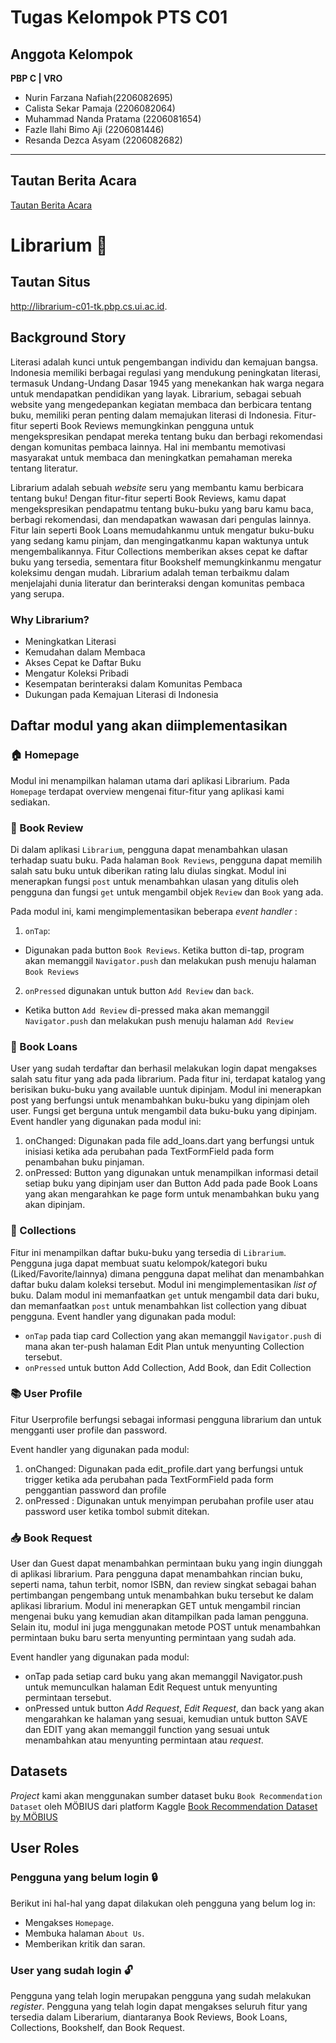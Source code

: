 # Tugas Kelompok PTS C01 <CONE>
## Anggota Kelompok
**PBP C | VRO**
- Nurin Farzana Nafiah(2206082695)
- Calista Sekar Pamaja (2206082064)
- Muhammad Nanda Pratama (2206081654)
- Fazle Ilahi Bimo Aji (2206081446)
- Resanda Dezca Asyam (2206082682)
------------------
## Tautan Berita Acara
[Tautan Berita Acara](https://univindonesia-my.sharepoint.com/:x:/g/personal/calista_sekar_office_ui_ac_id/EUnjZrQaeM9GgEaQnD3NUeABI_EVRlMdAIquNQ7l8XRvLQ?e=5akaGa)
# Librarium 📖
## Tautan Situs
http://librarium-c01-tk.pbp.cs.ui.ac.id.
## Background Story
Literasi adalah kunci untuk pengembangan individu dan kemajuan bangsa. Indonesia memiliki berbagai regulasi yang mendukung peningkatan literasi, termasuk Undang-Undang Dasar 1945 yang menekankan hak warga negara untuk mendapatkan pendidikan yang layak. Librarium, sebagai sebuah website yang mengedepankan kegiatan membaca dan berbicara tentang buku, memiliki peran penting dalam memajukan literasi di Indonesia. Fitur-fitur seperti Book Reviews memungkinkan pengguna untuk mengekspresikan pendapat mereka tentang buku dan berbagi rekomendasi dengan komunitas pembaca lainnya. Hal ini membantu memotivasi masyarakat untuk membaca dan meningkatkan pemahaman mereka tentang literatur.

Librarium adalah sebuah _website_ seru yang membantu kamu berbicara tentang buku! Dengan fitur-fitur seperti Book Reviews, kamu dapat mengekspresikan pendapatmu tentang buku-buku yang baru kamu baca, berbagi rekomendasi, dan mendapatkan wawasan dari pengulas lainnya. Fitur lain seperti Book Loans memudahkanmu untuk mengatur buku-buku yang sedang kamu pinjam, dan mengingatkanmu kapan waktunya untuk mengembalikannya. Fitur Collections memberikan akses cepat ke daftar buku yang tersedia, sementara fitur Bookshelf memungkinkanmu mengatur koleksimu dengan mudah. Librarium adalah teman terbaikmu dalam menjelajahi dunia literatur dan berinteraksi dengan komunitas pembaca yang serupa.

### Why Librarium?
- Meningkatkan Literasi
- Kemudahan dalam Membaca
- Akses Cepat ke Daftar Buku
- Mengatur Koleksi Pribadi
- Kesempatan berinteraksi dalam Komunitas Pembaca
- Dukungan pada Kemajuan Literasi di Indonesia

## Daftar modul yang akan diimplementasikan
### 🏠 Homepage
Modul ini menampilkan halaman utama dari aplikasi Librarium. Pada `Homepage` terdapat overview mengenai fitur-fitur yang aplikasi kami sediakan.
### 📝 Book Review
Di dalam aplikasi `Librarium`, pengguna dapat menambahkan ulasan terhadap suatu buku. Pada halaman `Book Reviews`, pengguna dapat memilih salah satu buku untuk diberikan rating lalu diulas singkat. Modul ini menerapkan fungsi `post` untuk menambahkan ulasan yang ditulis oleh pengguna dan fungsi `get` untuk mengambil objek `Review` dan `Book` yang ada.

Pada modul ini, kami mengimplementasikan beberapa _event handler_ :

1. `onTap`:
* Digunakan pada button `Book Reviews`. Ketika button di-tap, program akan memanggil `Navigator.push` dan melakukan push menuju halaman `Book Reviews`

2.  `onPressed` digunakan untuk button `Add Review` dan `back`.
* Ketika button `Add Review` di-pressed maka akan memanggil `Navigator.push` dan melakukan push menuju halaman `Add Review`
### 📖 Book Loans
User yang sudah terdaftar dan berhasil melakukan login dapat mengakses salah satu fitur yang ada pada librarium. Pada fitur ini, terdapat katalog yang berisikan buku-buku yang available uuntuk dipinjam. Modul ini  menerapkan post yang berfungsi untuk menambahkan buku-buku yang dipinjam oleh user. Fungsi get berguna untuk mengambil data buku-buku yang dipinjam.
Event handler yang digunakan pada modul ini:
1. onChanged: Digunakan pada file add_loans.dart yang berfungsi untuk inisiasi ketika ada perubahan pada TextFormField pada form penambahan buku pinjaman.
2. onPressed: Button yang digunakan untuk menampilkan informasi detail setiap buku yang dipinjam user dan Button Add pada pade Book Loans yang akan mengarahkan ke page form untuk menambahkan buku yang akan dipinjam.
### 📔 Collections
Fitur ini menampilkan daftar buku-buku yang tersedia di `Librarium`. Pengguna juga dapat membuat suatu kelompok/kategori buku (Liked/Favorite/lainnya) dimana pengguna dapat melihat dan menambahkan daftar buku dalam koleksi tersebut. Modul ini mengimplementasikan _list of_ buku. Dalam modul ini memanfaatkan `get` untuk mengambil data dari buku, dan memanfaatkan  `post` untuk menambahkan list collection yang dibuat pengguna.
Event handler yang digunakan pada modul:
* `onTap` pada tiap card Collection yang akan memanggil `Navigator.push` di mana akan ter-push halaman Edit Plan untuk menyunting Collection tersebut.
* `onPressed` untuk button Add Collection, Add Book, dan Edit Collection
### 📚 User Profile
Fitur Userprofile berfungsi sebagai informasi pengguna librarium dan untuk mengganti user profile dan password.

Event handler yang digunakan pada modul:
1. onChanged: Digunakan pada edit_profile.dart yang berfungsi untuk trigger ketika ada perubahan pada TextFormField pada form penggantian password dan profile
2. onPressed : Digunakan untuk menyimpan perubahan profile user atau password user ketika tombol submit ditekan.
### 📥 Book Request
User dan Guest dapat menambahkan permintaan buku yang ingin diunggah di aplikasi librarium. Para pengguna dapat menambahkan rincian buku, seperti nama, tahun terbit, nomor ISBN, dan review singkat sebagai bahan pertimbangan pengembang untuk menambahkan buku tersebut ke dalam aplikasi librarium. Modul ini menerapkan GET untuk mengambil rincian mengenai buku yang kemudian akan ditampilkan pada laman pengguna. Selain itu, modul ini juga menggunakan metode POST untuk menambahkan permintaan buku baru serta menyunting permintaan yang sudah ada.<br>

Event handler yang digunakan pada modul:
* onTap pada setiap card buku yang akan memanggil Navigator.push untuk memunculkan halaman Edit Request untuk menyunting permintaan tersebut.
* onPressed untuk button _Add Request_, _Edit Request_, dan back yang akan mengarahkan ke halaman yang sesuai, kemudian untuk button SAVE dan EDIT yang akan memanggil function yang sesuai untuk menambahkan atau menyunting permintaan atau _request_.

## Datasets
_Project_ kami akan menggunakan sumber dataset buku `Book Recommendation Dataset` oleh MÖBIUS dari platform Kaggle
[Book Recommendation Dataset by MÖBIUS](https://www.kaggle.com/datasets/arashnic/book-recommendation-dataset/)

## User Roles
### Pengguna yang belum login 🔒
Berikut ini hal-hal yang dapat dilakukan oleh pengguna yang belum log in:
- Mengakses `Homepage`.
- Membuka halaman `About Us`.
- Memberikan kritik dan saran.
### User yang sudah login 🔓
Pengguna yang telah login merupakan pengguna yang sudah melakukan _register_. Pengguna yang telah login dapat mengakses seluruh fitur yang tersedia dalam Liberarium, diantaranya Book Reviews, Book Loans, Collections, Bookshelf, dan Book Request.
